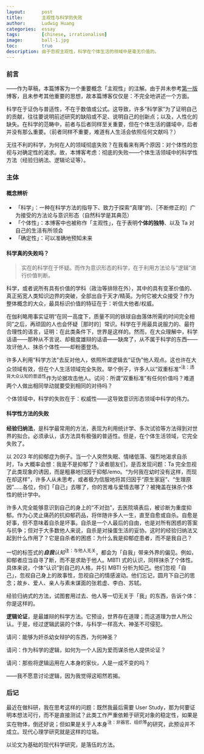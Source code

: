 ```yaml
---
layout:      post
title:       主观性与科学的失败
author:      Ludwig Huang
categories:  essay
tags:        [chinese, irrationalism]
image:       ball-1.jpg
toc:         true
description: 由于忽视主观性，科学在个体生活的领域中是毫无价值的。
---
```


### 前言

——作为草稿，本篇博客为一个重要概念「主观性」的注解。由于并未参考[第一版](https://xn--29s704loyd.com/old/)博客，且未参考其他重要的思想，故本篇博客仅仅是：不完全地讲述一个方面。

科学在于证伪与普适性，不在于数值或公式。这导致，许多“科学家”为了证明自己的贡献，往往要说明前述研究的缺陷或不足、说明自己的创新点；以及，人性化的缺失。在科学的范畴中，前者与后者同样至关重要，但在个体生活的疆域中，后者并没有那么重要。（前者同样不重要，难道有人生活会依照任何文献吗？）

无往不利的科学，为何在人的领域彻底失败？在我看来有两个原因：对个体性的忽视与对确定性的渴求。故，本博客考虑：彻底的失败——个体生活领域中的科学性方法（经验归纳法、逻辑论证等）。

### 主体

#### 概念辨析

* 「科学」：一种在科学方法的指导下、致力于探索“真理”的、［不断修正的］广为接受的方法论与意识形态（自然科学是其典范）
* 「个体性」：本博客中也被称作「主观性」，在于表明**个体的独特**、以及 Ta 对自己的生活有所领会
* 「确定性」：可以准确地预知未来

#### 科学真的失败吗？

> 实在的科学在于怀疑。而作为意识形态的科学，在于利用方法论与“逻辑”进行价值判断。

科学，或者说所有具有价值的学科（政治等排除在外），其中的具有变革价值的、真正拓宽人类知识边界的突破，全部出自于天才/精英。为何它被大众接受？作为整体概念的大众，最具标识价值的特征在于：听信大他者/权威。

在伽利略用事实证明“在同一高度下，质量不同的铁球自由落体所需的时间完全相同”之后，再顽固的人也会怀疑［那时的］常识。科学在于用最具说服力的、最符合理性的语言，证明：在此类条件下，世界是这样的。然而，在大众理解中，科学话语——那种从不言说、却极度雄辩的话语——缺席了，从不属于科学的东西——攻讦他人、抹杀个体性——却粉墨登场。

许多人利用“科学方法”去反对他人，依照所谓逻辑去“证伪”他人观点。这也许在大众领域有效，但在个人生活领域完全失败。举个例子，许多人以“双重标准”<sup>注：违背大众认知的普适性</sup>作为论据攻击他人。试问：所谓“双重标准”有任何价值吗？难道两个人做出相同举动就要受到相同的对待吗？

个体领域中，科学的失败在于：权威性——这导致意识形态领域中科学的伟力。

#### 科学性方法的失败

**经验归纳法**，是科学最常用的方法，表现为利用统计学、多次试验等方法得到对世界的拟合。必须承认，该方法具有极强的普适性。但是，在个体生活领域，它完全失败了。

以 2023 年的抑郁症为例子。当一个人突然失眠、情绪低落、强烈地渴求自杀时，Ta 大概率会想：我是不是抑郁了？读者朋友们，是否发现问题：Ta 完全忽视了此类现象的诱因，而是粗暴地归因于抑郁/emo。“为何我在幼时没有这样，而现在却这样”，许多人从未思考，或者极为信服地将其归因于“原生家庭”、“生理原因”……各位，你们「自己」去哪了，你的苦难与爱情去哪了？被掩盖在抹杀个体性的统计学中。

许多人完全能够意识到自己的身上的“不对劲”，去医院填表后，被诊断为重度抑郁。作为心灵止痛药的抗抑郁药品，将伴随许多人一生，直至自愈或自杀。自愈是好事，但不意味着自杀是坏事。自杀是一个人最后的自由，也是对所有困惑的答案与抗争；但对于大多数他人来说，自杀是对操蛋生活的妥协。这时的经验归纳法又起到什么作用了？它是自杀者的困惑：为什么我是抑郁症患者，而不是我自己？

一切的标签式的***自我**认知*<sup>注：与他人无关</sup>，都会为「自我」带来外界的偏见。例如，抑郁者应当自寻了断，而不是求助于他人。MBTI 式的认识，同样抹杀了个体性。具体来说，个体“认识”到自己的人格，并引 MBTI 分析为知己。他们忽视「自己」，忽视自己身上的故事性，忽视自己的情感波动。他们忘记，圆月下自己的思念；故乡、爱人、亲人与素未谋面的张若虚、李白、苏轼。

经验归纳式的方法，试图套用过去、他人等一切无关于「我」的东西，告诉个体：你是这样的。

**逻辑论证**，是最雄辩的科学方法。它预设，世界存在道理；而这道理为世人所公认。于是，经过逻辑武装的个体，与科学一样高大、神圣不可侵犯。

请问：能够为奸杀幼女辩护的东西，为何神圣？

请问：作为科学的逻辑，如何为一个人因为爱而谋杀他人提供论证？

请问：那些将逻辑运用在人本身的家伙，人是一成不变的吗？

——我不愿意讨论逻辑，因为我觉得这昭然若揭。

### 后记

最近在做科研，我在思考这样的问题：既然我最后需要 User Study，那为何要证明本想法可行，而不是直接测试？此类工作严重依赖于研究对象的稳定性，如果是实在物体，倒还好说；但如果是关于人本身<sup>注：非器官、组织等</sup>的研究，此预设并不成立。现代心理学研究就是这样的垃圾。

以论文为基础的现代科学研究，是落伍的方法。
